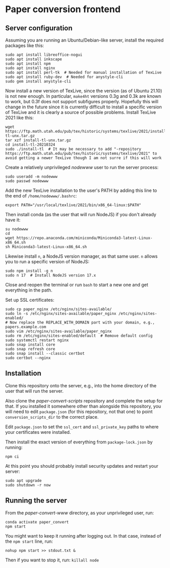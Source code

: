 # Paper conversion frontend

## Server configuration

Assuming you are running an Ubuntu/Debian-like server, install the required packages like this:

    sudo apt install libreoffice-nogui
    sudo apt install inkscape
    sudo apt install npm
    sudo apt install nginx
    sudo apt install perl-tk  # Needed for manual installation of TexLive
    sudo apt install ruby-dev  # Needed for anystyle-cli
    sudo gem install anystyle-cli

Now install a new version of TexLive, since the version (as of Ubuntu 21.10) is not new enough. In particular, `make4ht` versions 0.3g and 0.3k are known to work, but 0.3f does not support subfigures properly. Hopefully this will change in the future since it is currently difficult to install a specific version of TexLive and it is clearly a source of possible problems. Install TexLive 2021 like this:

    wget https://ftp.math.utah.edu/pub/tex/historic/systems/texlive/2021/install-tl-unx.tar.gz
    tar xzf install-tl-unx.tar.gz
    cd install-tl-20210324
    sudo ./install-tl  # It may be necessary to add "-repository https://ftp.math.utah.edu/pub/tex/historic/systems/texlive/2021" to avoid getting a newer TexLive though I am not surre if this will work

Create a relatively unprivileged *nodewww* user to run the server process:

    sudo useradd -m nodewww
    sudo passwd nodewww

Add the new TexLive installation to the user's PATH by adding this line to the end of `/home/nodewww/.bashrc`:

    export PATH="/usr/local/texlive/2021/bin/x86_64-linux:$PATH"

Then install conda (as the user that will run NodeJS) if you don't already have it:

    su nodewww
    cd
    wget https://repo.anaconda.com/miniconda/Miniconda3-latest-Linux-x86_64.sh
    sh Miniconda3-latest-Linux-x86_64.sh

Likewise install `n`, a NodeJS version manager, as that same user. `n` allows you to run a specific version of NodeJS:

    sudo npm install -g n
    sudo n 17  # Install NodeJS version 17.x

Close and reopen the terminal or run `bash` to start a new one and get everything in the path.

Set up SSL certificates:

    sudo cp paper_nginx /etc/nginx/sites-available/
    sudo ln -s /etc/nginx/sites-available/paper_nginx /etc/nginx/sites-enabled/
    # Now replace the REPLACE_WITH_DOMAIN part with your domain, e.g., papers.example.com
    sudo vim /etc/nginx/sites-available/paper_nginx
    sudo rm /etc/nginx/sites-enabled/default  # Remove default config
    sudo systemctl restart nginx
    sudo snap install core
    sudo snap refresh core
    sudo snap install --classic certbot
    sudo certbot --nginx

## Installation

Clone this repository onto the server, e.g., into the home directory of the user that will run the server.

Also clone the *paper-convert-scripts* repository and complete the setup for that. If you installed it somewhere other than alongside this repository, you will need to edit `package.json` (for this repository, not that one) to point `conversion_scripts_dir` to the correct place.

Edit `package.json` to set the `ssl_cert` and `ssl_private_key` paths to where your certificates were installed.

Then install the exact version of everything from `package-lock.json` by running:

    npm ci

At this point you should probably install security updates and restart your server:

    sudo apt upgrade
    sudo shutdown -r now

## Running the server

From the *paper-convert-www* directory, as your unprivileged user, run:

    conda activate paper_convert
    npm start

You might want to keep it running after logging out. In that case, instead of the `npm start` line, run:

    nohup npm start >> stdout.txt &

Then if you want to stop it, run: `killall node`
